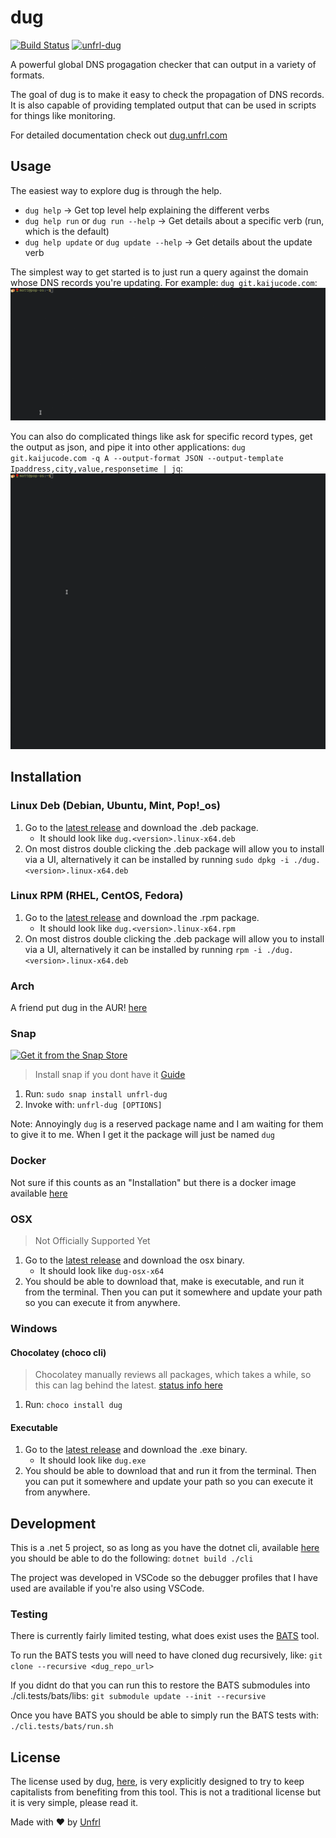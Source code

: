# dug

[![Build Status](https://drone.unfrl.com/api/badges/unfrl/dug/status.svg)](https://drone.unfrl.com/unfrl/dug)
[![unfrl-dug](https://snapcraft.io/unfrl-dug/badge.svg)](https://snapcraft.io/unfrl-dug)

A powerful global DNS progagation checker that can output in a variety of formats.

The goal of dug is to make it easy to check the propagation of DNS records. It is also capable of providing templated output that can be used in scripts for things like monitoring.

For detailed documentation check out [dug.unfrl.com](https://dug.unfrl.com)

## Usage
The easiest way to explore dug is through the help.
* `dug help` -> Get top level help explaining the different verbs
* `dug help run` or `dug run --help` -> Get details about a specific verb (run, which is the default)
* `dug help update` or `dug update --help` -> Get details about the update verb

The simplest way to get started is to just run a query against the domain whose DNS records you're updating.
For example: `dug git.kaijucode.com`:
![](cli/Resources/gif1.gif)

You can also do complicated things like ask for specific record types, get the output as json, and pipe it into other applications: `dug git.kaijucode.com -q A --output-format JSON --output-template Ipaddress,city,value,responsetime | jq`:
![](cli/Resources/gif2.gif)

## Installation

### Linux Deb (Debian, Ubuntu, Mint, Pop!_os)

1. Go to the [latest release](https://github.com/unfrl/dug/releases/latest) and download the .deb package.
    * It should look like `dug.<version>.linux-x64.deb`
2. On most distros double clicking the .deb package will allow you to install via a UI, alternatively it can be installed by running `sudo dpkg -i ./dug.<version>.linux-x64.deb`

### Linux RPM (RHEL, CentOS, Fedora)

1. Go to the [latest release](https://github.com/unfrl/dug/releases/latest) and download the .rpm package.
    * It should look like `dug.<version>.linux-x64.rpm`
2. On most distros double clicking the .deb package will allow you to install via a UI, alternatively it can be installed by running `rpm -i ./dug.<version>.linux-x64.deb`

### Arch

A friend put dug in the AUR! [here](https://aur.archlinux.org/packages/dug-git/)

### Snap
[![Get it from the Snap Store](https://snapcraft.io/static/images/badges/en/snap-store-black.svg)](https://snapcraft.io/unfrl-dug)
> Install snap if you dont have it [Guide](https://snapcraft.io/docs/getting-started#heading--install)

1. Run: `sudo snap install unfrl-dug`
2. Invoke with: `unfrl-dug [OPTIONS]`

Note: Annoyingly `dug` is a reserved package name and I am waiting for them to give it to me. When I get it the package will just be named `dug`

### Docker

Not sure if this counts as an "Installation" but there is a docker image available [here](https://hub.docker.com/r/unfrl/dug)

### OSX
> Not Officially Supported Yet
1. Go to the [latest release](https://github.com/unfrl/dug/releases/latest) and download the osx binary.
    * It should look like `dug-osx-x64`
2. You should be able to download that, make is executable, and run it from the terminal. Then you can put it somewhere and update your path so you can execute it from anywhere.

### Windows

#### Chocolatey (choco cli)
> Chocolatey manually reviews all packages, which takes a while, so this can lag behind the latest. [status info here](https://chocolatey.org/packages/dug)
1. Run: `choco install dug`

#### Executable
1. Go to the [latest release](https://github.com/unfrl/dug/releases/latest) and download the .exe binary.
    * It should look like `dug.exe`
2. You should be able to download that and run it from the terminal. Then you can put it somewhere and update your path so you can execute it from anywhere.

## Development

This is a .net 5 project, so as long as you have the dotnet cli, available [here](https://dotnet.microsoft.com/download/dotnet/5.0) you should be able to do the following: `dotnet build ./cli`

The project was developed in VSCode so the debugger profiles that I have used are available if you're also using VSCode.

### Testing

There is currently fairly limited testing, what does exist uses the [BATS](https://github.com/sstephenson/bats) tool.

To run the BATS tests you will need to have cloned dug recursively, like: `git clone --recursive <dug_repo_url>`

If you didnt do that you can run this to restore the BATS submodules into ./cli.tests/bats/libs: `git submodule update --init --recursive`

Once you have BATS you should be able to simply run the BATS tests with: `./cli.tests/bats/run.sh`

## License
The license used by dug, [here](./cli/LICENSE), is very explicitly designed to try to keep capitalists from benefiting from this tool. This is not a traditional license but it is very simple, please read it.

Made with ❤️ by [Unfrl](https://unfrl.com)
